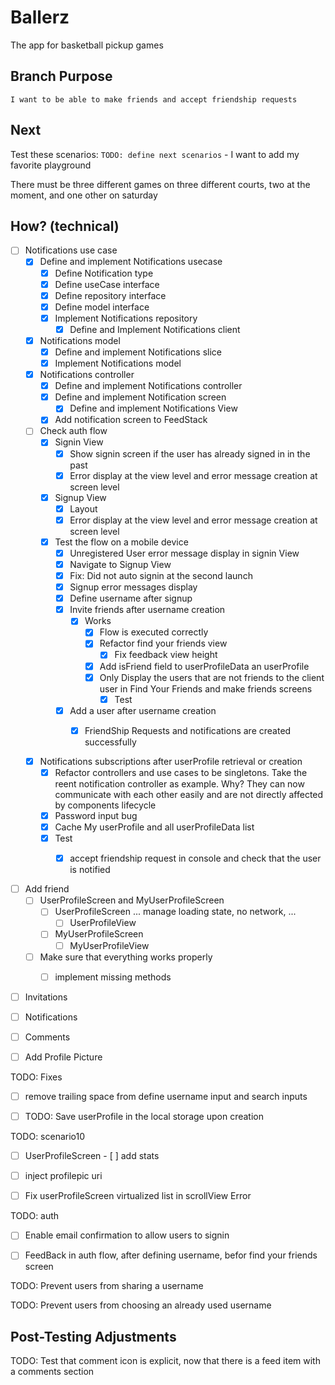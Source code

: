 # Ballerz
The app for basketball pickup games


## Branch Purpose
    I want to be able to make friends and accept friendship requests
## Next 
Test these scenarios:
    `TODO: define next scenarios` 
    - I want to add my favorite playground
        
There must be three different games on three different courts, two at the moment, and one other on saturday


## How? (technical)

- [ ] Notifications use case
    - [x] Define and implement Notifications usecase
        - [x] Define Notification type
        - [x] Define useCase interface
        - [x] Define repository interface
        - [x] Define model interface
        - [x] Implement Notifications repository
            - [x] Define and Implement Notifications client

    - [x] Notifications model
        - [x] Define and implement Notifications slice
        - [x] Implement Notifications model

    - [x] Notifications controller
        - [x] Define and implement Notifications controller
        - [x] Define and implement Notification screen
            - [x] Define and implement Notifications View
        - [x] Add notification screen to FeedStack

    * [ ] Check auth flow
        - [x] Signin View
            - [x] Show signin screen if the user has already signed in in the past
            - [x] Error display at the view level and error message creation at screen level
        - [x] Signup View
            - [x] Layout
            - [x] Error display at the view level and error message creation at screen level

        - [x] Test the flow on a mobile device
            - [x] Unregistered User error message display in signin View 
            - [x] Navigate to Signup View
            * [x] Fix: Did not auto signin at the second launch
            - [x] Signup error messages display
            - [x] Define username after signup
            - [x] Invite friends after username creation
                - [x] Works
                    - [x] Flow is executed correctly
                    - [x] Refactor find your friends view
                        - [x] Fix feedback view height
                    * [x] Add isFriend field to userProfileData an userProfile
                    - [x] Only Display the users that are not friends to the client user in Find Your Friends and make friends screens
                        - [x] Test 
            - [x] Add a user after username creation
                - [x] FriendShip Requests and notifications are created successfully
        

    - [x] Notifications subscriptions after userProfile retrieval or creation
        - [x] Refactor controllers and use cases to be singletons. Take the reent notification controller as example. Why? They can now communicate with each other easily and are not directly affected by components lifecycle
        * [x] Password input bug
        - [x] Cache My userProfile and all userProfileData list
        - [x] Test
            - [x] accept friendship request in console and check that the user is notified


    

- [ ] Add friend
    - [ ] UserProfileScreen and MyUserProfileScreen
        - [ ] UserProfileScreen ... manage loading state, no network, ...
            - [ ] UserProfileView 
        - [ ] MyUserProfileScreen
            - [ ] MyUserProfileView

    - [ ] Make sure that everything works properly
        - [ ] implement missing methods


 

<!-- - [ ] Add place -->
- [ ] Invitations
- [ ] Notifications
- [ ] Comments


- [ ] Add Profile Picture




TODO: Fixes
- [ ] remove trailing space from define username input and search inputs 

* [ ] TODO: Save userProfile in the local storage upon creation


TODO: scenario10
- [ ] UserProfileScreen
            - [ ] add stats
* [ ] inject profilepic uri
* [ ] Fix userProfileScreen virtualized list in scrollView Error


TODO: auth
* [ ] Enable email confirmation to allow users to signin 
- [ ] FeedBack in auth flow, after defining username, befor find your friends screen


TODO: Prevent users from sharing a username


TODO: Prevent users from choosing an already used username





## Post-Testing Adjustments
TODO: Test that comment icon is explicit, now that there is a feed item with a comments section